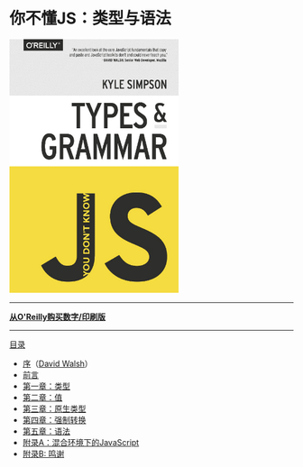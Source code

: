 # 你不懂JS：类型与语法

<img src="cover.jpg" width="300">

-----

**[从O'Reilly购买数字/印刷版](http://shop.oreilly.com/product/0636920033745.do)**

-----

[目录](toc.md)

* [序](foreword.md)（[David Walsh](http://davidwalsh.name)）
* [前言](../preface.md)
* [第一章：类型](ch1.md)
* [第二章：值](ch2.md)
* [第三章：原生类型](ch3.md)
* [第四章：强制转换](ch4.md)
* [第五章：语法](ch5.md)
* [附录A：混合环境下的JavaScript](apA.md)
* [附录B: 鸣谢](apB.md)
